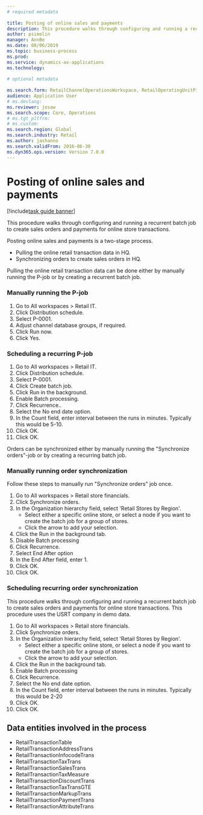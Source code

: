 ```yaml
--- 
# required metadata 
 
title: Posting of online sales and payments
description: This procedure walks through configuring and running a recurrent batch job to create sales orders and payments for online store transactions. 
author: psimolin
manager: AnnBe 
ms.date: 08/06/2019
ms.topic: business-process 
ms.prod:  
ms.service: dynamics-ax-applications 
ms.technology:  
 
# optional metadata 
 
ms.search.form: RetailChannelOperationsWorkspace, RetailOperatingUnitPicker, SysRecurrence   
audience: Application User 
# ms.devlang:  
ms.reviewer: josaw
ms.search.scope: Core, Operations 
# ms.tgt_pltfrm:  
# ms.custom:  
ms.search.region: Global
ms.search.industry: Retail
ms.author: jashanno
ms.search.validFrom: 2016-06-30 
ms.dyn365.ops.version: Version 7.0.0 
---
```

# Posting of online sales and payments

[!include[task guide banner](../includes/task-guide-banner.md)]

This procedure walks through configuring and running a recurrent batch job to create sales orders and payments for online store transactions.

Posting online sales and payments is a two-stage process.

- Pulling the online retail transaction data in HQ.
- Synchronizing orders to create sales orders in HQ.

Pulling the online retail transaction data can be done either by manually running the P-job or by creating a recurrent batch job.

### Manually running the P-job

1. Go to All workspaces > Retail IT.
2. Click Distribution schedule.
3. Select P-0001.
4. Adjust channel database groups, if required.
5. Click Run now.
6. Click Yes.

### Scheduling a recurring P-job

1. Go to All workspaces > Retail IT.
2. Click Distribution schedule.
3. Select P-0001.
4. Click Create batch job.
5. Click Run in the background.
5. Enable Batch processing.
6. Click Recurrence..
7. Select the No end date option.
8. In the Count field, enter interval between the runs in minutes. Typically this would be 5-10.
9. Click OK.
10. Click OK.

Orders can be synchronized either by manually running the "Synchronize orders"-job or by creating a recurring batch job.

### Manually running order synchronization 

Follow these steps to manually run "Synchronize orders" job once.

1. Go to All workspaces > Retail store financials.
2. Click Synchronize orders.
3. In the Organization hierarchy field, select 'Retail Stores by Region'.
    * Select either a specific online store, or select a node if you want to create the batch job for a group of stores.  
    * Click the arrow to add your selection.  
4. Click the Run in the background tab.
5. Disable Batch processing
6. Click Recurrence.
7. Select End After option
8. In the End After field, enter 1.
9. Click OK.
10. Click OK.

### Scheduling recurring order synchronization

This procedure walks through configuring and running a recurrent batch job to create sales orders and payments for online store transactions. This procedure uses the USRT company in demo data.

1. Go to All workspaces > Retail store financials.
2. Click Synchronize orders.
3. In the Organization hierarchy field, select 'Retail Stores by Region'.
    * Select either a specific online store, or select a node if you want to create the batch job for a group of stores.  
    * Click the arrow to add your selection.  
4. Click the Run in the background tab.
5. Enable Batch processing
6. Click Recurrence.
7. Select the No end date option.
8. In the Count field, enter interval between the runs in minutes. Typically this would be 2-20
9. Click OK.
10. Click OK.

## Data entities involved in the process

- RetailTransactionTable
- RetailTransactionAddressTrans
- RetailTransactionInfocodeTrans
- RetailTransactionTaxTrans
- RetailTransactionSalesTrans
- RetailTransactionTaxMeasure
- RetailTransactionDiscountTrans
- RetailTransactionTaxTransGTE
- RetailTransactionMarkupTrans
- RetailTransactionPaymentTrans
- RetailTransactionAttributeTrans
